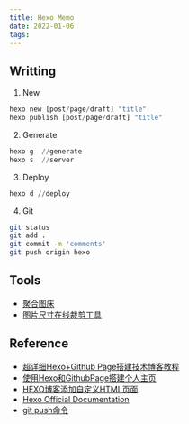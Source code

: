 ```yaml
---
title: Hexo Memo
date: 2022-01-06
tags:
---
```


## Writting

1. New
```python
hexo new [post/page/draft] "title"
hexo publish [post/page/draft] "title"
```

2. Generate 
```python
hexo g  //generate
hexo s  //server
```

3. Deploy
```python
hexo d //deploy
```

4. Git
```bash
git status
git add .
git commit -m 'comments'
git push origin hexo
```

## Tools

* [聚合图床](https://www.superbed.cn/timeline)
* [图片尺寸在线裁剪工具](http://tool.c7sky.com/image-resize/)


## Reference

* [超详细Hexo+Github Page搭建技术博客教程](https://segmentfault.com/a/1190000017986794)
* [使用Hexo和GithubPage搭建个人主页](https://www.jianshu.com/p/9feb67909d37)
* [HEXO博客添加自定义HTML页面](https://www.freesion.com/article/6735393337/)
* [Hexo Official Documentation](https://hexo.io/docs/)
* [git push命令](https://www.yiibai.com/git/git_push.html)